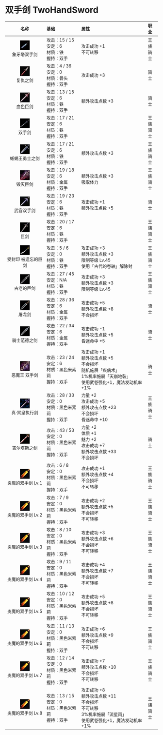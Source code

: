 # 双手剑 TwoHandSword

| 名称 | 基础 | 属性| 职业 |
| :--: | :--- | :---| :--- |
| <center><img src="/weapon/w012.jpg"/></center> 象牙塔双手剑 | 攻击：15 / 15<br>安定：6<br>材质：铁<br>握持：双手 | 攻击成功 +1<br>不可转移 | 王族<br>骑士 |
| <center><img src="/weapon/w163.jpg"/></center> 复仇之剑 | 攻击：4 / 36<br>安定：0<br>材质：骨头<br>握持：双手 | 攻击成功 +3 | 骑士 |
| <center><img src="/weapon/w229.jpg"/></center> 血色巨剑 | 攻击：13 / 15<br>安定：6<br>材质：铁<br>握持：双手 | 额外攻击点数 +3 | 骑士 |
| <center><img src="/weapon/w003.jpg"/></center> 双手剑 | 攻击：17 / 21<br>安定：6<br>材质：铁<br>握持：双手 |  | 王族<br>骑士 |
| <center><img src="/weapon/w221.jpg"/></center> 蜥蜴王勇士之剑 | 攻击：17 / 21<br>安定：6<br>材质：铁<br>握持：双手 | 额外攻击点数 +3 | 王族<br>骑士 |
| <center><img src="/weapon/w293.jpg"/></center> 毁灭巨剑 | 攻击：19 / 18<br>安定：6<br>材质：金属<br>握持：双手 | 额外攻击点数 +3<br>吸取体力 | 王族<br>骑士 |
| <center><img src="/weapon/w246.jpg"/></center> 武官双手剑 | 攻击：19 / 23<br>安定：6<br>材质：铁<br>握持：双手 | 攻击成功 +1<br>额外攻击点数 +5 | 骑士 |
| <center><img src="/weapon/w109.jpg"/></center> 巨剑 | 攻击：20 / 17<br>安定：6<br>材质：铁<br>握持：双手 |  | 王族<br>骑士 |
| <center><img src="/weapon/w040.jpg"/></center> 受封印 被遗忘的巨剑 | 攻击：5 / 6<br>安定：0<br>材质：铁<br>握持：双手 | 攻击成功 +3<br>额外攻击点数 +3<br>限制等级 Lv.45<br>使用「古代的卷轴」解除封 | 王族<br>骑士 |
| <center><img src="/weapon/w112.jpg"/></center> 古老的巨剑 | 攻击：27 / 45<br>安定：N/A<br>材质：铁<br>握持：双手 | 攻击成功 +3<br>额外攻击点数 +3<br>限制等级 Lv.45 | 王族<br>骑士 |
| <center><img src="/weapon/0181.gif"/></center> 屠龙剑 | 攻击：28 / 36<br>安定：6<br>材质：金属<br>握持：双手 | 攻击成功 +5<br>额外攻击点数 +8<br>不会损坏 | 骑士 |
| <center><img src="/weapon/w158.jpg"/></center> 骑士范德之剑 | 攻击：22 / 34<br>安定：6<br>材质：金属<br>握持：双手 | 攻击成功 -1<br>额外攻击点数 +5<br>昏迷命中 +5 | 骑士 |
| <center><img src="/weapon/w312.jpg"/></center> 恶魔王 双手剑 | 攻击：23 / 24<br>安定：6<br>材质：黑色米索莉<br>握持：双手 | 攻击成功 +1<br>额外攻击点数 +5<br>不会损坏<br>随机施展「疾病术」<br>1%机率施展「天崩地裂」<br>使用武卷强化+1，魔法发动机率+1% | 骑士 |
| <center><img src="/weapon/3088.gif"/></center> 真·冥皇执行剑 | 攻击：28 / 33<br>安定：0<br>材质：黑色米索莉<br>握持：双手 | 力量 +2<br>攻击成功 +5<br>额外攻击点数 +23<br>不会损坏<br>昏迷命中 +10 | 王族<br>骑士 |
| <center><img src="/weapon/3291.gif"/></center> 吉尔塔斯之剑 | 攻击：43 / 53<br>安定：0<br>材质：黑色米索莉<br>握持：双手 | 力量 +2<br>体质 +1<br>魅力 +2<br>攻击成功 +7<br>额外攻击点数 +33<br>不会损坏 | 骑士 |
| <center><img src="/weapon/w267.jpg"/></center> 炎魔的双手剑 Lv.1 | 攻击：6 / 8<br>安定：0<br>材质：黑色米索莉<br>握持：双手 | 攻击成功 +1<br>额外攻击点数 +4<br>不会损坏<br>不可转移 | 王族<br>骑士 |
| <center><img src="/weapon/w267.jpg"/></center> 炎魔的双手剑 Lv.2 | 攻击：7 / 9<br>安定：0<br>材质：黑色米索莉<br>握持：双手 | 攻击成功 +2<br>额外攻击点数 +5<br>不会损坏<br>不可转移 | 王族<br>骑士 |
| <center><img src="/weapon/w267.jpg"/></center> 炎魔的双手剑 Lv.3 | 攻击：8 / 10<br>安定：0<br>材质：黑色米索莉<br>握持：双手 | 攻击成功 +3<br>额外攻击点数 +6<br>不会损坏<br>不可转移 | 王族<br>骑士 |
| <center><img src="/weapon/w267.jpg"/></center> 炎魔的双手剑 Lv.4 | 攻击：9 / 11<br>安定：0<br>材质：黑色米索莉<br>握持：双手 | 攻击成功 +4<br>额外攻击点数 +7<br>不会损坏<br>不可转移 | 王族<br>骑士 |
| <center><img src="/weapon/w267.jpg"/></center> 炎魔的双手剑 Lv.5 | 攻击：10 / 12<br>安定：0<br>材质：黑色米索莉<br>握持：双手 | 攻击成功 +5<br>额外攻击点数 +8<br>不会损坏<br>不可转移 | 王族<br>骑士 |
| <center><img src="/weapon/w267.jpg"/></center> 炎魔的双手剑 Lv.6 | 攻击：11 / 13<br>安定：0<br>材质：黑色米索莉<br>握持：双手 | 攻击成功 +6<br>额外攻击点数 +9<br>不会损坏<br>不可转移 | 王族<br>骑士 |
| <center><img src="/weapon/w267.jpg"/></center> 炎魔的双手剑 Lv.7 | 攻击：12 / 14<br>安定：0<br>材质：黑色米索莉<br>握持：双手 | 攻击成功 +7<br>额外攻击点数 +10<br>不会损坏<br>不可转移 | 王族<br>骑士 |
| <center><img src="/weapon/w267.jpg"/></center> 炎魔的双手剑 Lv.8 | 攻击：13 / 15<br>安定：0<br>材质：黑色米索莉<br>握持：双手 | 攻击成功 +8<br>额外攻击点数 +11<br>不会损坏<br>不可转移<br>3%机率施展「流星雨」<br>使用武卷强化+1，魔法发动机率+1% | 王族<br>骑士 |